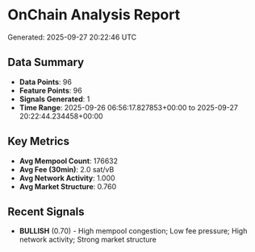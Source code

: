 # OnChain Analysis Report
Generated: 2025-09-27 20:22:46 UTC

## Data Summary
- **Data Points**: 96
- **Feature Points**: 96
- **Signals Generated**: 1
- **Time Range**: 2025-09-26 06:56:17.827853+00:00 to 2025-09-27 20:22:44.234458+00:00

## Key Metrics
- **Avg Mempool Count**: 176632
- **Avg Fee (30min)**: 2.0 sat/vB
- **Avg Network Activity**: 1.000
- **Avg Market Structure**: 0.760

## Recent Signals
- **BULLISH** (0.70) - High mempool congestion; Low fee pressure; High network activity; Strong market structure
